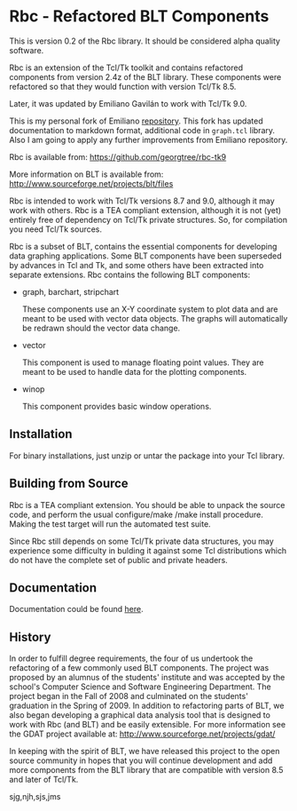 # Rbc - Refactored BLT Components

This is version 0.2 of the Rbc library.  It should be considered alpha quality software.

Rbc is an extension of the Tcl/Tk toolkit and contains refactored components from version 2.4z of the BLT library.
These components were refactored so that they would function with version Tcl/Tk 8.5.

Later, it was updated by Emiliano Gavilán to work with Tcl/Tk 9.0.

This is my personal fork of Emiliano [repository](https://chiselapp.com/user/egavilan/repository/rbc-tk9). This fork
has updated documentation to markdown format, additional code in `graph.tcl` library. Also I am going to apply any
further improvements from Emiliano repository.

Rbc is available from:
	https://github.com/georgtree/rbc-tk9
	
More information on BLT is available from:
	http://www.sourceforge.net/projects/blt/files
	
Rbc is intended to work with Tcl/Tk versions 8.7 and 9.0, although it may work with others.  Rbc is a TEA compliant
extension, although it is not (yet) entirely free of dependency on Tcl/Tk private structures. So, for compilation
you need Tcl/Tk sources.

Rbc is a subset of BLT, contains the essential components for developing data graphing applications.  Some BLT
components have been superseded by advances in Tcl and Tk, and some others have been extracted into separate extensions.
Rbc contains the following BLT components:

- graph, barchart, stripchart

  These components use an X-Y coordinate system to plot data and are meant to be used with vector data objects.  The
  graphs will automatically be redrawn should the vector data change.

- vector

  This component is used to manage floating point values.  They are meant to be used to handle data for the plotting
  components.

- winop

  This component provides basic window operations.


## Installation

For binary installations, just unzip or untar the package into your
Tcl library.

## Building from Source

Rbc is a TEA compliant extension.  You should be able to unpack the source code, and perform the usual configure/make
/make install procedure.  Making the test target will run the automated test suite.

Since Rbc still depends on some Tcl/Tk private data structures, you may experience some difficulty in bulding it against
some Tcl distributions which do not have the complete set of public and private headers.

## Documentation

Documentation could be found [here](https://georgtree.github.io/rbc-tk9/). 

## History

In order to fulfill degree requirements, the four of us undertook the refactoring of a few commonly used BLT components.
The project was proposed by an alumnus of the students' institute and was accepted by the school's Computer Science and
Software Engineering Department. The project began in the Fall of 2008 and culminated on the students' graduation in the
Spring of 2009.  In addition to refactoring parts of BLT, we also began developing a graphical data analysis tool that
is designed to work with Rbc (and BLT) and be easily extensible.  For more information see the GDAT project available
at: http://www.sourceforge.net/projects/gdat/

In keeping with the spirit of BLT, we have released this project to the open source community in hopes that you will
continue development and add more components from the BLT library that are compatible with version 8.5 and later of
Tcl/Tk.

sjg,njh,sjs,jms


